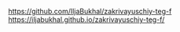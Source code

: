https://github.com/IljaBukhal/zakrivayuschiy-teg-f
https://iljabukhal.github.io/zakrivayuschiy-teg-f/
